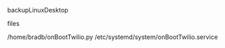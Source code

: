 backupLinuxDesktop



files


/home/bradb/onBootTwilio.py
/etc/systemd/system/onBootTwilio.service


